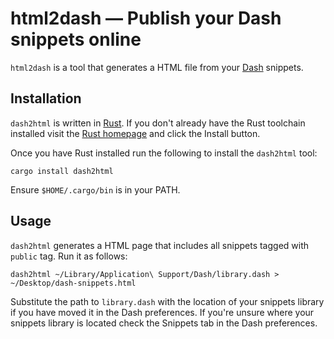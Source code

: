 # html2dash — Publish your Dash snippets online

`html2dash` is a tool that generates a HTML file from your [Dash] snippets.

## Installation

`dash2html` is written in [Rust]. If you don't already have the Rust toolchain
installed visit the [Rust homepage][Rust] and click the Install button.

Once you have Rust installed run the following to install the `dash2html` tool:

    cargo install dash2html

Ensure `$HOME/.cargo/bin` is in your PATH.

## Usage

`dash2html` generates a HTML page that includes all snippets tagged with
`public` tag. Run it as follows:

    dash2html ~/Library/Application\ Support/Dash/library.dash > ~/Desktop/dash-snippets.html

Substitute the path to `library.dash` with the location of your snippets
library if you have moved it in the Dash preferences. If you're unsure where
your snippets library is located check the Snippets tab in the Dash
preferences.

[Dash]: https://kapeli.com/dash
[Rust]: https://www.rust-lang.org
